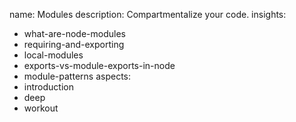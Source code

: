 name: Modules
description: Compartmentalize your code.
insights:
  - what-are-node-modules
  - requiring-and-exporting
  - local-modules
  - exports-vs-module-exports-in-node
  - module-patterns
aspects:
  - introduction
  - deep
  - workout
 
